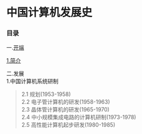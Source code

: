 # 中国计算机发展史


### 目录  
一.[开端](#一-开端)  

[1.简介](#1-简介)  

二.发展  
1.中国计算机系统研制
>2.1 规划(1953-1958)  
>2.2 电子管计算机的研发(1958-1963)  
>2.3 晶体管计算机的研发(1965-1970)  
>2.4 中小规模集成电路的计算机研制(1973-1978)  
>2.5 高性能计算机起步研发(1980-1985)




